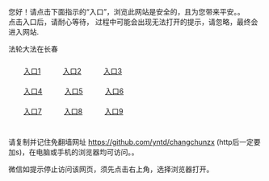 您好！请点击下面指示的“入口”，浏览此网站是安全的，且为您带来平安。。 <br/>
点击入口后，请耐心等待， 过程中可能会出现无法打开的提示，请忽略，最终会进入网站. </br>

法轮大法在长春<br/>
<div style="padding:10px"><a style="margin:20px" target="_blank" href="https://dos5jhbh3oddg.cloudfront.net/2Qpsp?jqwnaov" id="ccLink1" rel="nofollow">入口1</a> <a target="_blank" style="margin:20px" href="https://d34qddfgoole1s.cloudfront.net/2Qpsp?rgsbl" id="ccLink2" rel="nofollow">入口2</a> <a style="margin:20px" target="_blank" href="https://d314kd4d1mdmwz.cloudfront.net/2Qpsp?bailujod" id="ccLink3" rel="nofollow">入口3</a></div>

<div style="padding:10px" ><a style="margin:20px" target="_blank" href="https://dos5jhbh3oddg.cloudfront.net/2Qpsp?jqwnaov" id="ccLink4" rel="nofollow">入口4</a> <a style="margin:20px" href="https://d34qddfgoole1s.cloudfront.net/2Qpsp?rgsbl" target="_blank" id="ccLink5" rel="nofollow">入口5</a> <a style="margin:20px" href="https://d314kd4d1mdmwz.cloudfront.net/2Qpsp?bailujod" target="_blank" id="ccLink6" rel="nofollow">入口6</a></div>

<div style="padding:10px"><a style="margin:20px" target="_blank" href="https://dos5jhbh3oddg.cloudfront.net/2Qpsp?jqwnaov" id="ccLink7" rel="nofollow">入口7</a> <a style="margin:20px" href="https://d34qddfgoole1s.cloudfront.net/2Qpsp?rgsbl" target="_blank" id="ccLink8" rel="nofollow">入口8</a> <a style="margin:20px" target="_blank" href="https://d314kd4d1mdmwz.cloudfront.net/2Qpsp?bailujod" id="ccLink9" rel="nofollow">入口9</a></div>

<br/>



请复制并记住免翻墙网址 https://github.com/yntd/changchunzx (http后一定要加s)，在电脑或手机的浏览器均可访问。。<br/>

微信如提示停止访问该网页，须先点击右上角，选择浏览器打开。
